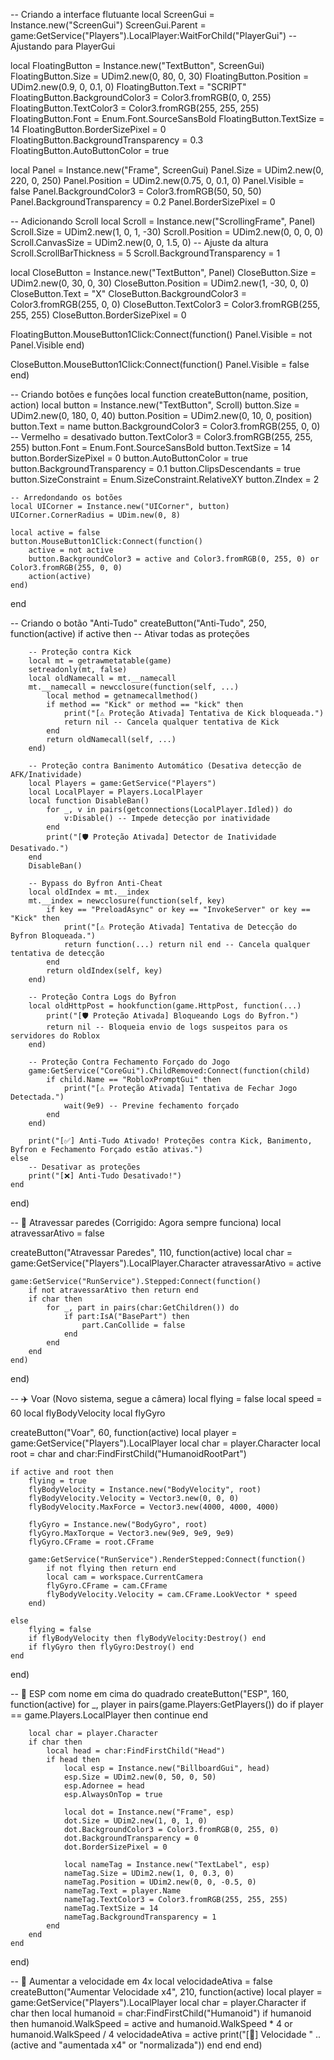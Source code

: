 -- Criando a interface flutuante
local ScreenGui = Instance.new("ScreenGui")
ScreenGui.Parent = game:GetService("Players").LocalPlayer:WaitForChild("PlayerGui")  -- Ajustando para PlayerGui

local FloatingButton = Instance.new("TextButton", ScreenGui)
FloatingButton.Size = UDim2.new(0, 80, 0, 30)
FloatingButton.Position = UDim2.new(0.9, 0, 0.1, 0)
FloatingButton.Text = "SCRIPT"
FloatingButton.BackgroundColor3 = Color3.fromRGB(0, 0, 255)
FloatingButton.TextColor3 = Color3.fromRGB(255, 255, 255)
FloatingButton.Font = Enum.Font.SourceSansBold
FloatingButton.TextSize = 14
FloatingButton.BorderSizePixel = 0
FloatingButton.BackgroundTransparency = 0.3
FloatingButton.AutoButtonColor = true

local Panel = Instance.new("Frame", ScreenGui)
Panel.Size = UDim2.new(0, 220, 0, 250)
Panel.Position = UDim2.new(0.75, 0, 0.1, 0)
Panel.Visible = false
Panel.BackgroundColor3 = Color3.fromRGB(50, 50, 50)
Panel.BackgroundTransparency = 0.2
Panel.BorderSizePixel = 0

-- Adicionando Scroll
local Scroll = Instance.new("ScrollingFrame", Panel)
Scroll.Size = UDim2.new(1, 0, 1, -30)
Scroll.Position = UDim2.new(0, 0, 0, 0)
Scroll.CanvasSize = UDim2.new(0, 0, 1.5, 0)  -- Ajuste da altura
Scroll.ScrollBarThickness = 5
Scroll.BackgroundTransparency = 1

local CloseButton = Instance.new("TextButton", Panel)
CloseButton.Size = UDim2.new(0, 30, 0, 30)
CloseButton.Position = UDim2.new(1, -30, 0, 0)
CloseButton.Text = "X"
CloseButton.BackgroundColor3 = Color3.fromRGB(255, 0, 0)
CloseButton.TextColor3 = Color3.fromRGB(255, 255, 255)
CloseButton.BorderSizePixel = 0

FloatingButton.MouseButton1Click:Connect(function()
    Panel.Visible = not Panel.Visible
end)

CloseButton.MouseButton1Click:Connect(function()
    Panel.Visible = false
end)

-- Criando botões e funções
local function createButton(name, position, action)
    local button = Instance.new("TextButton", Scroll)
    button.Size = UDim2.new(0, 180, 0, 40)
    button.Position = UDim2.new(0, 10, 0, position)
    button.Text = name
    button.BackgroundColor3 = Color3.fromRGB(255, 0, 0)  -- Vermelho = desativado
    button.TextColor3 = Color3.fromRGB(255, 255, 255)
    button.Font = Enum.Font.SourceSansBold
    button.TextSize = 14
    button.BorderSizePixel = 0
    button.AutoButtonColor = true
    button.BackgroundTransparency = 0.1
    button.ClipsDescendants = true
    button.SizeConstraint = Enum.SizeConstraint.RelativeXY
    button.ZIndex = 2

    -- Arredondando os botões
    local UICorner = Instance.new("UICorner", button)
    UICorner.CornerRadius = UDim.new(0, 8)

    local active = false
    button.MouseButton1Click:Connect(function()
        active = not active
        button.BackgroundColor3 = active and Color3.fromRGB(0, 255, 0) or Color3.fromRGB(255, 0, 0)
        action(active)
    end)
end

-- Criando o botão "Anti-Tudo"
createButton("Anti-Tudo", 250, function(active)
    if active then
        -- Ativar todas as proteções

        -- Proteção contra Kick
        local mt = getrawmetatable(game)
        setreadonly(mt, false)
        local oldNamecall = mt.__namecall
        mt.__namecall = newcclosure(function(self, ...)
            local method = getnamecallmethod()
            if method == "Kick" or method == "kick" then
                print("[⚠️ Proteção Ativada] Tentativa de Kick bloqueada.")
                return nil -- Cancela qualquer tentativa de Kick
            end
            return oldNamecall(self, ...)
        end)

        -- Proteção contra Banimento Automático (Desativa detecção de AFK/Inatividade)
        local Players = game:GetService("Players")
        local LocalPlayer = Players.LocalPlayer
        local function DisableBan()
            for _, v in pairs(getconnections(LocalPlayer.Idled)) do
                v:Disable() -- Impede detecção por inatividade
            end
            print("[🛡️ Proteção Ativada] Detector de Inatividade Desativado.")
        end
        DisableBan()

        -- Bypass do Byfron Anti-Cheat
        local oldIndex = mt.__index
        mt.__index = newcclosure(function(self, key)
            if key == "PreloadAsync" or key == "InvokeServer" or key == "Kick" then
                print("[⚠️ Proteção Ativada] Tentativa de Detecção do Byfron Bloqueada.")
                return function(...) return nil end -- Cancela qualquer tentativa de detecção
            end
            return oldIndex(self, key)
        end)

        -- Proteção Contra Logs do Byfron
        local oldHttpPost = hookfunction(game.HttpPost, function(...)
            print("[🛡️ Proteção Ativada] Bloqueando Logs do Byfron.")
            return nil -- Bloqueia envio de logs suspeitos para os servidores do Roblox
        end)

        -- Proteção Contra Fechamento Forçado do Jogo
        game:GetService("CoreGui").ChildRemoved:Connect(function(child)
            if child.Name == "RobloxPromptGui" then
                print("[⚠️ Proteção Ativada] Tentativa de Fechar Jogo Detectada.")
                wait(9e9) -- Previne fechamento forçado
            end
        end)

        print("[✅] Anti-Tudo Ativado! Proteções contra Kick, Banimento, Byfron e Fechamento Forçado estão ativas.")
    else
        -- Desativar as proteções
        print("[❌] Anti-Tudo Desativado!")
    end
end)

-- 🚪 Atravessar paredes (Corrigido: Agora sempre funciona)
local atravessarAtivo = false

createButton("Atravessar Paredes", 110, function(active)
    local char = game:GetService("Players").LocalPlayer.Character
    atravessarAtivo = active

    game:GetService("RunService").Stepped:Connect(function()
        if not atravessarAtivo then return end
        if char then
            for _, part in pairs(char:GetChildren()) do
                if part:IsA("BasePart") then
                    part.CanCollide = false
                end
            end
        end
    end)
end)

-- ✈️ Voar (Novo sistema, segue a câmera)
local flying = false
local speed = 60
local flyBodyVelocity
local flyGyro

createButton("Voar", 60, function(active)
    local player = game:GetService("Players").LocalPlayer
    local char = player.Character
    local root = char and char:FindFirstChild("HumanoidRootPart")

    if active and root then
        flying = true
        flyBodyVelocity = Instance.new("BodyVelocity", root)
        flyBodyVelocity.Velocity = Vector3.new(0, 0, 0)
        flyBodyVelocity.MaxForce = Vector3.new(4000, 4000, 4000)

        flyGyro = Instance.new("BodyGyro", root)
        flyGyro.MaxTorque = Vector3.new(9e9, 9e9, 9e9)
        flyGyro.CFrame = root.CFrame

        game:GetService("RunService").RenderStepped:Connect(function()
            if not flying then return end
            local cam = workspace.CurrentCamera
            flyGyro.CFrame = cam.CFrame
            flyBodyVelocity.Velocity = cam.CFrame.LookVector * speed
        end)

    else
        flying = false
        if flyBodyVelocity then flyBodyVelocity:Destroy() end
        if flyGyro then flyGyro:Destroy() end
    end
end)

-- 👀 ESP com nome em cima do quadrado
createButton("ESP", 160, function(active)
    for _, player in pairs(game.Players:GetPlayers()) do
        if player == game.Players.LocalPlayer then continue end

        local char = player.Character
        if char then
            local head = char:FindFirstChild("Head")
            if head then
                local esp = Instance.new("BillboardGui", head)
                esp.Size = UDim2.new(0, 50, 0, 50)
                esp.Adornee = head
                esp.AlwaysOnTop = true

                local dot = Instance.new("Frame", esp)
                dot.Size = UDim2.new(1, 0, 1, 0)
                dot.BackgroundColor3 = Color3.fromRGB(0, 255, 0)
                dot.BackgroundTransparency = 0
                dot.BorderSizePixel = 0

                local nameTag = Instance.new("TextLabel", esp)
                nameTag.Size = UDim2.new(1, 0, 0.3, 0)
                nameTag.Position = UDim2.new(0, 0, -0.5, 0)
                nameTag.Text = player.Name
                nameTag.TextColor3 = Color3.fromRGB(255, 255, 255)
                nameTag.TextSize = 14
                nameTag.BackgroundTransparency = 1
            end
        end
    end
end)

-- 🚀 Aumentar a velocidade em 4x
local velocidadeAtiva = false
createButton("Aumentar Velocidade x4", 210, function(active)
    local player = game:GetService("Players").LocalPlayer
    local char = player.Character
    if char then
        local humanoid = char:FindFirstChild("Humanoid")
        if humanoid then
            humanoid.WalkSpeed = active and humanoid.WalkSpeed * 4 or humanoid.WalkSpeed / 4
            velocidadeAtiva = active
            print("[🚀] Velocidade " .. (active and "aumentada x4" or "normalizada"))
        end
    end
end)
